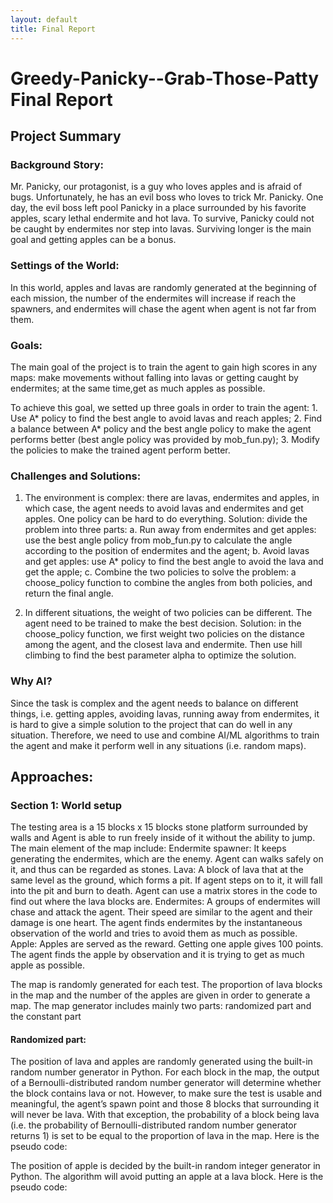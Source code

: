```yaml
---
layout: default
title: Final Report
---
```

# Greedy-Panicky--Grab-Those-Patty Final Report
## Project Summary
### Background Story:
  Mr. Panicky, our protagonist, is a guy who loves apples and is afraid of bugs. Unfortunately, he has an evil boss who loves to trick Mr. Panicky. One day, the evil boss left pool Panicky in a place surrounded by his favorite apples, scary lethal endermite and hot lava. To survive, Panicky could not be caught by endermites nor step into lavas. Surviving longer is the main goal and getting apples can be a bonus.

### Settings of the World:
  In this world, apples and lavas are randomly generated at the beginning of each mission, the number of the endermites will increase if reach the spawners, and endermites will chase the agent when agent is not far from them.
  
### Goals:
  The main goal of the project is to train the agent to gain high scores in any maps: make movements without falling into lavas or getting caught by endermites; at the same time,get as much apples as possible.

  To achieve this goal, we setted up three goals in order to train the agent:
    1. Use A* policy to find the best angle to avoid lavas and reach apples;
    2. Find a balance between A* policy and the best angle policy to make the agent performs better (best angle policy was provided by mob_fun.py);
    3. Modify the policies to make the trained agent perform better.
    
### Challenges and Solutions:
1. The environment is complex: there are lavas, endermites and apples, in which case, the agent needs to avoid lavas and endermites and get apples. One policy can be hard to do everything.
        Solution: divide the problem into three parts:
              a. Run away from endermites and get apples: use the best angle policy from mob_fun.py to calculate the angle according to the position of endermites and the agent;
              b. Avoid lavas and get apples: use A* policy to find the best angle to avoid the lava and get the apple;
              c. Combine the two policies to solve the problem: a choose_policy function to combine the angles from both policies, and return the final angle.

2. In different situations, the weight of two policies can be different. The agent need to be trained to make the best decision.
        Solution: in the choose_policy function, we first weight two policies on the distance among the agent, and the closest lava and endermite. Then use hill climbing to find the best parameter alpha  to optimize the solution.
 
### Why AI?
  Since the task is complex and the agent needs to balance on different things, i.e. getting apples, avoiding lavas, running away from endermites, it is hard to give a simple solution to the project that can do well in any situation. Therefore, we need to use and combine AI/ML algorithms to train the agent and make it perform well in any situations (i.e. random maps).

## Approaches:
### Section 1: World setup
	
  The testing area is a 15 blocks x 15 blocks stone platform surrounded by walls and Agent is able to run freely inside of it without the ability to jump. The main element of the map include:
	Endermite spawner: It keeps generating the endermites, which are the enemy. Agent can walks safely on it, and thus can be regarded as stones.
	Lava: A block of lava that at the same level as the ground, which forms a pit. If agent steps on to it, it will fall into the pit and burn to death. Agent can use a matrix stores in the code to find out where the lava blocks are.
  Endermites: A groups of endermites will chase and attack the agent. Their speed are similar to the agent and their damage is one heart. The agent finds endermites by the instantaneous observation of the world and tries to avoid them as much as possible.
	Apple: Apples are served as the reward. Getting one apple gives 100 points. The agent finds the apple by observation and it is trying to get as much apple as possible.
 
  The map is randomly generated for each test. The proportion of lava blocks in the map and the number of the apples are given in order to generate a map. The map generator includes mainly two parts: randomized part and the constant part
 
#### Randomized part: 
  The position of lava and apples are randomly generated using the built-in random number generator in Python. 
  For each block in the map, the output of a Bernoulli-distributed random number generator will determine whether the block contains lava or not. However, to make sure the test is usable and meaningful, the agent’s spawn point and those 8 blocks that surrounding it will never be lava. With that exception, the probability of a block being lava (i.e. the probability of Bernoulli-distributed random number generator returns 1) is set to be equal to the proportion of lava in the map. Here is the pseudo code: 
  
  The position of apple is decided by the built-in random integer generator in Python. The algorithm will avoid putting an apple at a lava block. 
Here is the pseudo code:

  


